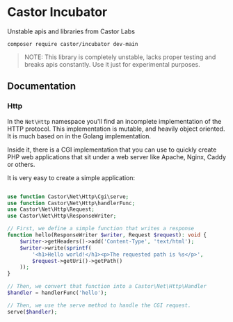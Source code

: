 Castor Incubator
================

Unstable apis and libraries from Castor Labs

```
composer require castor/incubator dev-main
```

> NOTE: This library is completely unstable, lacks proper testing and
> breaks apis constantly. Use it just for experimental purposes.

## Documentation

### Http

In the `Net\Http` namespace you'll find an incomplete implementation of
the HTTP protocol. This implementation is mutable, and heavily object
oriented. It is much based on in the Golang implementation.

Inside it, there is a CGI implementation that you can use to quickly
create PHP web applications that sit under a web server like Apache, Nginx,
Caddy or others.

It is very easy to create a simple application:

```php

use function Castor\Net\Http\Cgi\serve;
use function Castor\Net\Http\handlerFunc;
use Castor\Net\Http\Request;
use Castor\Net\Http\ResponseWriter;

// First, we define a simple function that writes a response
function hello(ResponseWriter $writer, Request $request): void {
    $writer->getHeaders()->add('Content-Type', 'text/html');
    $writer->write(sprintf(
        '<h1>Hello world!</h1><p>The requested path is %s</p>',
        $request->getUri()->getPath()
    ));
}

// Then, we convert that function into a Castor\Net\Http\Handler
$handler = handlerFunc('hello');

// Then, we use the serve method to handle the CGI request.
serve($handler);
```